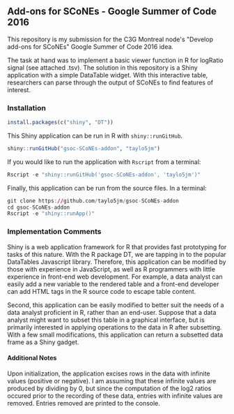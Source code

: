 Add-ons for SCoNEs - Google Summer of Code 2016
-----------------------------------------------

This repository is my submission for the C3G Montreal node's "Develop add-ons for SCoNEs" Google Summer of Code 2016 idea.

The task at hand was to implement a basic viewer function in R for logRatio signal (see attached .tsv). The solution in this repository is a Shiny application with a simple DataTable widget. With this interactive table, researchers can parse through the output of SCoNEs to find features of interest.

### Installation

``` r
install.packages(c("shiny", "DT"))
```

This Shiny application can be run in R with `shiny::runGitHub`.

``` r
shiny::runGitHub("gsoc-SCoNEs-addon", "taylo5jm")
```

If you would like to run the application with `Rscript` from a terminal:

``` r
Rscript -e "shiny::runGitHub('gsoc-SCoNEs-addon', 'taylo5jm')"
```

Finally, this application can be run from the source files. In a terminal:

``` r
git clone https://github.com/taylo5jm/gsoc-SCoNEs-addon
cd gsoc-SCoNEs-addon
Rscript -e "shiny::runApp()"
```

### Implementation Comments

Shiny is a web application framework for R that provides fast prototyping for tasks of this nature. With the R package DT, we are tapping in to the popular DataTables Javascript library. Therefore, this application can be modified by those with experience in JavaScript, as well as R programmers with little experience in front-end web development. For example, a data analyst can easily add a new variable to the rendered table and a front-end developer can add HTML tags in the R source code to escape table content.

Second, this application can be easily modified to better suit the needs of a data analyst proficient in R, rather than an end-user. Suppose that a data analyst might want to subset this table in a graphical interface, but is primarily interested in applying operations to the data in R after subsetting. With a few small modifications, this application can return a subsetted data frame as a Shiny gadget.

#### Additional Notes

Upon initialization, the application excises rows in the data with infinite values (positive or negative). I am assuming that these infinite values are produced by dividing by 0, but since the computation of the log2 ratios occured prior to the recording of these data, entries with infinite values are removed. Entries removed are printed to the console.
